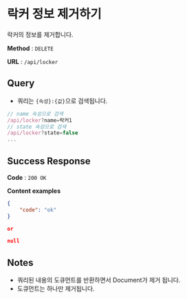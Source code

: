 # 락커 정보 제거하기

락커의 정보를 제거합니다.

**Method** : `DELETE`

**URL** : `/api/locker`

## Query
* 쿼리는 `{속성}:{값}`으로 검색됩니다.
```javascript
// name 속성으로 검색
/api/locker?name=락커1
// state 속성으로 검색
/api/locker?state=false
...
```

## Success Response

**Code** : `200 OK`

**Content examples**

```json
{
    "code": "ok"
}

or 

null
```

## Notes
* 쿼리된 내용의 도큐먼트를 반환하면서 Document가 제거 됩니다.
* 도큐먼트는 하나만 제거됩니다.
